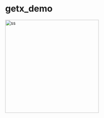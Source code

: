# getx_demo


<img width="299" alt="ss" src="https://user-images.githubusercontent.com/58021025/116897581-0c168e80-ac53-11eb-9074-923554c19eb6.png">
 
